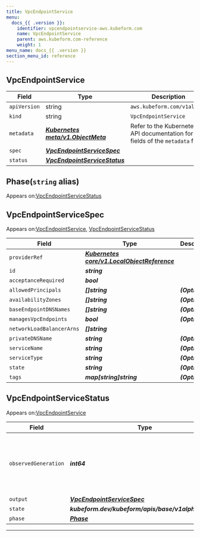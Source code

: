 ```yaml
---
title: VpcEndpointService
menu:
  docs_{{ .version }}:
    identifier: vpcendpointservice-aws.kubeform.com
    name: VpcEndpointService
    parent: aws.kubeform.com-reference
    weight: 1
menu_name: docs_{{ .version }}
section_menu_id: reference
---
```


## VpcEndpointService
| Field | Type | Description |
| ------ | ----- | ----------- |
| `apiVersion` | string | `aws.kubeform.com/v1alpha1` |
|    `kind` | string | `VpcEndpointService` |
| `metadata` | ***[Kubernetes meta/v1.ObjectMeta](https://v1-18.docs.kubernetes.io/docs/reference/generated/kubernetes-api/v1.18/#objectmeta-v1-meta)***|Refer to the Kubernetes API documentation for the fields of the `metadata` field.|
| `spec` | ***[VpcEndpointServiceSpec](#vpcendpointservicespec)***||
| `status` | ***[VpcEndpointServiceStatus](#vpcendpointservicestatus)***||
## Phase(`string` alias)

Appears on:[VpcEndpointServiceStatus](#vpcendpointservicestatus)

## VpcEndpointServiceSpec

Appears on:[VpcEndpointService](#vpcendpointservice), [VpcEndpointServiceStatus](#vpcendpointservicestatus)

| Field | Type | Description |
| ------ | ----- | ----------- |
| `providerRef` | ***[Kubernetes core/v1.LocalObjectReference](https://v1-18.docs.kubernetes.io/docs/reference/generated/kubernetes-api/v1.18/#localobjectreference-v1-core)***||
| `id` | ***string***||
| `acceptanceRequired` | ***bool***||
| `allowedPrincipals` | ***[]string***| ***(Optional)*** |
| `availabilityZones` | ***[]string***| ***(Optional)*** |
| `baseEndpointDNSNames` | ***[]string***| ***(Optional)*** |
| `managesVpcEndpoints` | ***bool***| ***(Optional)*** |
| `networkLoadBalancerArns` | ***[]string***||
| `privateDNSName` | ***string***| ***(Optional)*** |
| `serviceName` | ***string***| ***(Optional)*** |
| `serviceType` | ***string***| ***(Optional)*** |
| `state` | ***string***| ***(Optional)*** |
| `tags` | ***map[string]string***| ***(Optional)*** |
## VpcEndpointServiceStatus

Appears on:[VpcEndpointService](#vpcendpointservice)

| Field | Type | Description |
| ------ | ----- | ----------- |
| `observedGeneration` | ***int64***| ***(Optional)*** Resource generation, which is updated on mutation by the API Server.|
| `output` | ***[VpcEndpointServiceSpec](#vpcendpointservicespec)***| ***(Optional)*** |
| `state` | ***kubeform.dev/kubeform/apis/base/v1alpha1.State***| ***(Optional)*** |
| `phase` | ***[Phase](#phase)***| ***(Optional)*** |
---
